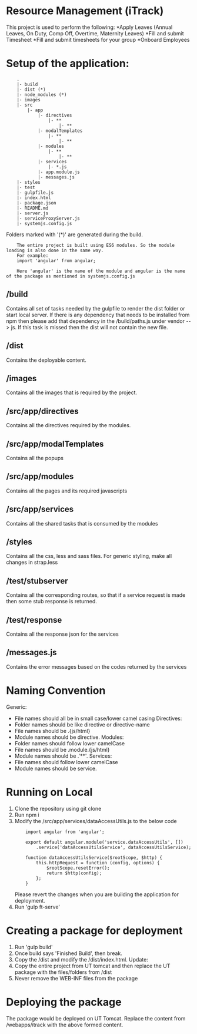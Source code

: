 Resource Management (iTrack)
====================

This project is used to perform the following:
    *Apply Leaves (Annual Leaves, On Duty, Comp Off, Overtime, Maternity Leaves)
    *Fill and submit Timesheet
    *Fill and submit timesheets for your group
    *Onboard Employees

Setup of the application:
========================

```
    .
    |- build
    |- dist (*)
    |- node_modules (*)
    |- images
    |- src
        |- app
            |- directives
                |- **
                    |- **
            |- modalTemplates
                |- **
                    |- **
            |- modules
                |- **
                    |- **
            |- services
                |- *.js
            |- app.module.js
            |- messages.js
    |- styles
    |- test
    |- gulpfile.js
    |- index.html
    |- package.json
    |- README.md
    |- server.js
    |- serviceProxyServer.js
    |- systemjs.config.js
```
Folders marked with '(*)' are generated during the build.
```
    The entire project is built using ES6 modules. So the module loading is also done in the same way.
    For example:
    import 'angular' from angular;

    Here 'angular' is the name of the module and angular is the name of the package as mentioned in systemjs.config.js
```

/build
-------
Contains all set of tasks needed by the gulpfile to render the dist folder or start local server. If there is any dependency that needs
to be installed from npm then please add that dependency in the /build/paths.js under vendor --> js. If this task is missed then the dist
will not contain the new file.

/dist
-------
Contains the deployable content.

/images
-------
Contains all the images that is required by the project.

/src/app/directives
-------
Contains all the directives required by the modules.

/src/app/modalTemplates
-------
Contains all the popups

/src/app/modules
-------
Contains all the pages and its required javascripts

/src/app/services
-------
Contains all the shared tasks that is consumed by the modules

/styles
------
Contains all the css, less and sass files. For generic styling, make all changes in strap.less

/test/stubserver
------
Contains all the corresponding routes, so that if a service request is made then some stub response is returned.

/test/response
------
Contains all the response json for the services

/messages.js
------
Contains the error messages based on the codes returned by the services

Naming Convention
=================

Generic:
* File names should all be in small case/lower camel casing
Directives:
* Folder names should be like directive or directive-name
* File names should be <folder-name>.{js/html}
* Module names should be directive.<folderName>
Modules:
* Folder names should follow lower camelCase
* File names should be <folderName>.module.{js/html}
* Module names should be <mainState>.'**'.<folderName>
Services:
* File names should follow lower camelCase
* Module names should be service.<folderName>

Running on Local
================
1. Clone the repository using git clone <repo url>
2. Run npm i
3. Modify the /src/app/services/dataAccessUtils.js to the below code
    ```
        import angular from 'angular';

        export default angular.module('service.dataAccessUtils', [])
            .service('dataAccessUtilsService', dataAccessUtilsService);

        function dataAccessUtilsService($rootScope, $http) {
            this.httpRequest = function (config, options) {
                $rootScope.resetError();
                return $http(config);
            };
        }
    ```
    Please revert the changes when you are building the application for deployment.
4. Run 'gulp ft-serve'

Creating a package for deployment
=================================
1. Run 'gulp build'
2. Once build says 'Finished Build', then break.
3. Copy the /dist and modify the /dist/index.html. Update:
    <base href="/itrack/">
4. Copy the entire project from UT tomcat and then replace the UT package with the files/folders from /dist
5. Never remove the WEB-INF files from the package

Deploying the package
=====================
The package would be deployed on UT Tomcat. Replace the content from /webapps/itrack with the above formed content.


